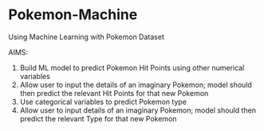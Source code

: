 # Pokemon-Machine
Using Machine Learning with Pokemon Dataset


AIMS:
1. Build ML model to predict Pokemon Hit Points using other numerical variables
2. Allow user to input the details of an imaginary Pokemon; model should then predict the relevant Hit Points for that new Pokemon
3. Use categorical variables to predict Pokemon type
4. Allow user to input details of an imaginary Pokemon; model should then predict the relevant Type for that new Pokemon
